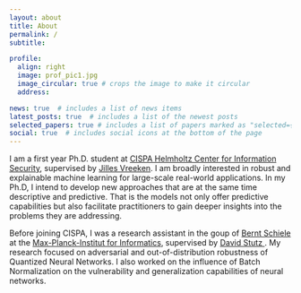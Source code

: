 ```yaml
---
layout: about
title: About
permalink: /
subtitle: 

profile:
  align: right
  image: prof_pic1.jpg
  image_circular: true # crops the image to make it circular
  address:

news: true  # includes a list of news items
latest_posts: true  # includes a list of the newest posts
selected_papers: true # includes a list of papers marked as "selected={true}"
social: true  # includes social icons at the bottom of the page
---
```


I am a first year Ph.D. student at  <a href="https://cispa.de/en"> CISPA Helmholtz Center for 
Information Security</a>, supervised by <a href="https://vreeken.eu/"> Jilles Vreeken</a>.
I am broadly interested in robust and explainable machine learning for large-scale real-world
applications. In my Ph.D, I intend to develop new approaches that
are at the same time descriptive and predictive. That is the models not only offer predictive
capabilities but also facilitate practitioners to gain deeper insights into the problems they
are addressing. <br>

Before joining CISPA, I was a research assistant in the goup of <a href="https://www.mpi-inf.mpg.de/departments/computer-vision-and-machine-learning/people/bernt-schiele"> Bernt Schiele </a>
at the <a href="https://www.mpi-inf.mpg.de/de/home"> Max-Planck-Institut for Informatics</a>, supervised by
<a href = "https://davidstutz.de/"> David Stutz </a>. My research focused on adversarial 
and out-of-distribution robustness of Quantized Neural Networks.
I also worked on the influence of Batch Normalization on the vulnerability and generalization
capabilities of neural networks.

